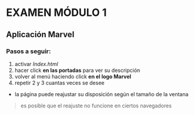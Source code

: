 # EXAMEN MÓDULO 1
## Aplicación Marvel
### Pasos a seguir:
1. activar *Index.html*
2. hacer click **en las portadas** para ver su descripción
3. volver al menú haciendo click **en el logo Marvel**
4. repetir 2 y 3 cuantas veces se desee
- la página puede reajustar su disposición según el tamaño de la ventana
> es posible que el reajuste no funcione en ciertos navegadores

